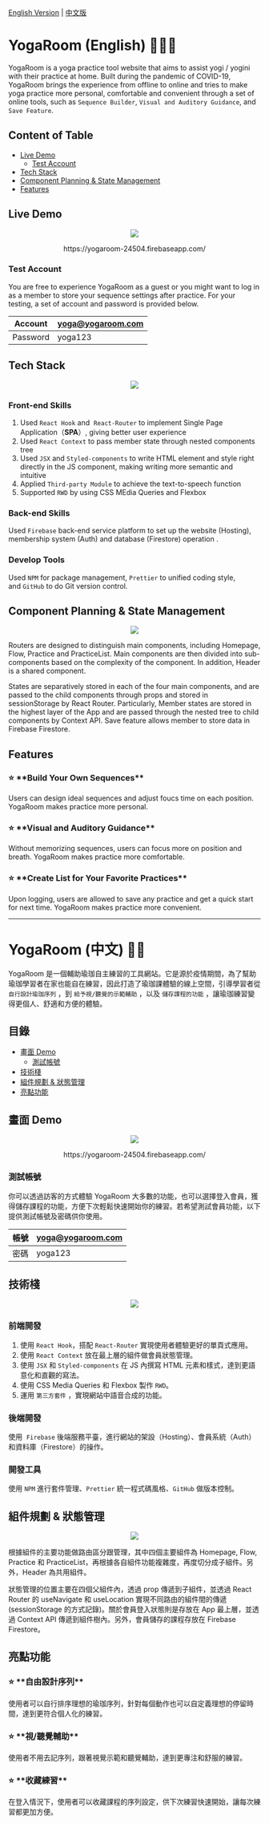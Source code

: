 [English Version](#yogaroom-english-%EF%B8%8F) | [中文版](#yogaroom-中文-%EF%B8%8F)

# YogaRoom (English) 🧘🏻‍♀️

YogaRoom is a yoga practice tool website that aims to assist yogi / yogini with their practice at home. Built during the pandemic of COVID-19, YogaRoom brings the experience from offline to online and tries to make yoga practice more personal, comfortable and convenient through a set of online tools, such as `Sequence Builder`, `Visual and Auditory Guidance`, and `Save Feature`.

## Content of Table

- [Live Demo](#live-demo)
  - [Test Account](#test-account)
- [Tech Stack](#tech-stack)
- [Component Planning & State Management](#component-planning--state-management)
- [Features](#features)

## Live Demo

<p align="center">
 <img src="https://i.imgur.com/KqA9QQD.gif">
</p>
<p align="center" src="https://yogaroom-24504.firebaseapp.com/">
 https://yogaroom-24504.firebaseapp.com/
</p>

### Test Account

You are free to experience YogaRoom as a guest or you might want to log in as a member to store your sequence settings after practice. For your testing, a set of account and password is provided below.

| Account  | yoga@yogaroom.com |
| -------- | ----------------- |
| Password | yoga123           |

## Tech Stack

<p align="center">
 <img src="https://i.imgur.com/h8cjJaL.png">
</p>

### Front-end Skills

1. Used `React Hook` and  `React-Router` to implement Single Page Application（**SPA**）, giving better user experience
2. Used `React Context` to pass member state through nested components tree
3. Used `JSX` and `Styled-components` to write HTML element and style right directly in the JS component, making writing more semantic and intuitive
4. Applied `Third-party Module` to achieve the text-to-speech function
5. Supported `RWD` by using CSS MEdia Queries and Flexbox

### Back-end Skills

Used `Firebase` back-end service platform to set up the website (Hosting), membership system (Auth) and database (Firestore) operation .

### Develop Tools

Used `NPM` for package management, `Prettier` to unified coding style, and `GitHub` to do Git version control.

## Component Planning & State Management

<p align="center">
 <img src="https://i.imgur.com/6lZifBN.png">
</p>

Routers are designed to distinguish main components, including Homepage, Flow, Practice and PracticeList. Main components are then divided into sub-components based on the complexity of the component. In addition, Header is a shared component.

States are separatively stored in each of the four main components, and are passed to the child components through props and stored in sessionStorage by React Router. Particularly, Member states are stored in the highest layer of the App and are passed through the nested tree to child components by Context API. Save feature allows member to store data in Firebase Firestore.

## Features

### ⭐ \***\*Build Your Own Sequences\*\***

Users can design ideal sequences and adjust foucs time on each position. YogaRoom makes practice more personal.

### ⭐ \***\*Visual and Auditory Guidance\*\***

Without memorizing sequences, users can focus more on position and breath. YogaRoom makes practice more comfortable.

### ⭐ \***\*Create List for Your Favorite Practices\*\***

Upon logging, users are allowed to save any practice and get a quick start for next time. YogaRoom makes practice more convenient.

---

# YogaRoom (中文) 🧘‍♂️

YogaRoom 是一個輔助瑜珈自主練習的工具網站。它是源於疫情期間，為了幫助瑜珈學習者在家也能自在練習，因此打造了瑜珈課體驗的線上空間，引導學習者從 `自行設計瑜珈序列` ，到 `給予視/聽覺的示範輔助` ，以及 `儲存課程的功能` ，讓瑜珈練習變得更個人、舒適和方便的體驗。

## 目錄

- [畫面 Demo](#畫面-demo)
  - [測試帳號](#測試帳號)
- [技術棧](#技術棧)
- [組件規劃 & 狀態管理](#組件規劃--狀態管理)
- [亮點功能](#亮點功能)

## 畫面 Demo

<p align="center">
 <img src="https://i.imgur.com/KqA9QQD.gif">
</p>
<p align="center" src="https://yogaroom-24504.firebaseapp.com/">
 https://yogaroom-24504.firebaseapp.com/
</p>

### 測試帳號

你可以透過訪客的方式體驗 YogaRoom 大多數的功能，也可以選擇登入會員，獲得儲存課程的功能，方便下次輕鬆快速開始你的練習。若希望測試會員功能，以下提供測試帳號及密碼供你使用。

| 帳號 | yoga@yogaroom.com |
| ---- | ----------------- |
| 密碼 | yoga123           |

## 技術棧

<p align="center">
 <img src="https://i.imgur.com/h8cjJaL.png">
</p>

### 前端開發

1. 使用 `React Hook`，搭配 `React-Router` 實現使用者體驗更好的單頁式應用。
2. 使用 `React Context` 放在最上層的組件做會員狀態管理。
3. 使用 `JSX` 和 `Styled-components` 在 JS 內撰寫 HTML 元素和樣式，達到更語意化和直觀的寫法。
4. 使用 CSS Media Queries 和 Flexbox 製作 `RWD`。
5. 運用 `第三方套件` ，實現網站中語音合成的功能。

### 後端開發

使用  `Firebase` 後端服務平臺，進行網站的架設（Hosting）、會員系統（Auth）和資料庫（Firestore）的操作。

### 開發工具

使用 `NPM` 進行套件管理、`Prettier` 統一程式碼風格、`GitHub` 做版本控制。

## 組件規劃 & 狀態管理

<p align="center">
 <img src="https://i.imgur.com/6lZifBN.png">
</p>

根據組件的主要功能做路由區分跟管理，其中四個主要組件為 Homepage, Flow, Practice 和 PracticeList，再根據各自組件功能複雜度，再度切分成子組件。另外，Header 為共用組件。

狀態管理的位置主要在四個父組件內，透過 prop 傳遞到子組件，並透過 React Router 的 useNavigate 和 useLocation 實現不同路由的組件間的傳遞 (sessionStorage 的方式記錄)。關於會員登入狀態則是存放在 App 最上層，並透過 Context API 傳遞到組件樹內。另外，會員儲存的課程存放在 Firebase Firestore。

## 亮點功能

### ⭐ \***\*自由設計序列\*\***

使用者可以自行排序理想的瑜珈序列，針對每個動作也可以自定義理想的停留時間，達到更符合個人化的練習。

### ⭐ \***\*視/聽覺輔助\*\***

使用者不用去記序列，跟著視覺示範和聽覺輔助，達到更專注和舒服的練習。

### ⭐ \***\*收藏練習\*\***

在登入情況下，使用者可以收藏課程的序列設定，供下次練習快速開始，讓每次練習都更加方便。
